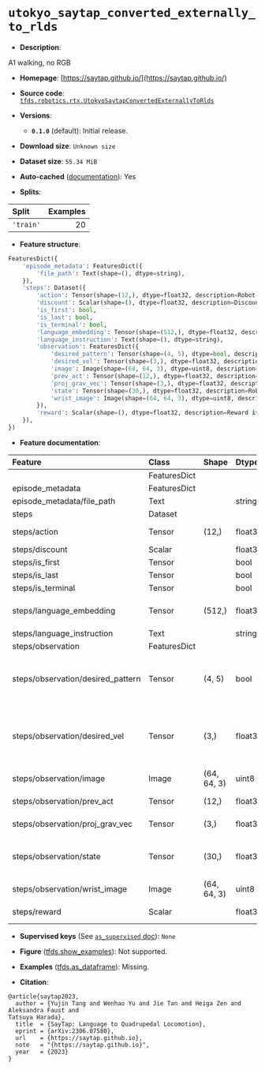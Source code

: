 <div itemscope itemtype="http://schema.org/Dataset">
  <div itemscope itemprop="includedInDataCatalog" itemtype="http://schema.org/DataCatalog">
    <meta itemprop="name" content="TensorFlow Datasets" />
  </div>
  <meta itemprop="name" content="utokyo_saytap_converted_externally_to_rlds" />
  <meta itemprop="description" content="A1 walking, no RGB&#10;&#10;To use this dataset:&#10;&#10;```python&#10;import tensorflow_datasets as tfds&#10;&#10;ds = tfds.load(&#x27;utokyo_saytap_converted_externally_to_rlds&#x27;, split=&#x27;train&#x27;)&#10;for ex in ds.take(4):&#10;  print(ex)&#10;```&#10;&#10;See [the guide](https://www.tensorflow.org/datasets/overview) for more&#10;informations on [tensorflow_datasets](https://www.tensorflow.org/datasets).&#10;&#10;" />
  <meta itemprop="url" content="https://www.tensorflow.org/datasets/catalog/utokyo_saytap_converted_externally_to_rlds" />
  <meta itemprop="sameAs" content="https://saytap.github.io/" />
  <meta itemprop="citation" content="@article{saytap2023,&#10;  author = {Yujin Tang and Wenhao Yu and Jie Tan and Heiga Zen and Aleksandra Faust and&#10;Tatsuya Harada},&#10;  title  = {SayTap: Language to Quadrupedal Locomotion},&#10;  eprint = {arXiv:2306.07580},&#10;  url    = {https://saytap.github.io},&#10;  note   = &quot;{https://saytap.github.io}&quot;,&#10;  year   = {2023}&#10;}" />
</div>

# `utokyo_saytap_converted_externally_to_rlds`


*   **Description**:

A1 walking, no RGB

*   **Homepage**: [https://saytap.github.io/](https://saytap.github.io/)

*   **Source code**:
    [`tfds.robotics.rtx.UtokyoSaytapConvertedExternallyToRlds`](https://github.com/tensorflow/datasets/tree/master/tensorflow_datasets/robotics/rtx/rtx.py)

*   **Versions**:

    *   **`0.1.0`** (default): Initial release.

*   **Download size**: `Unknown size`

*   **Dataset size**: `55.34 MiB`

*   **Auto-cached**
    ([documentation](https://www.tensorflow.org/datasets/performances#auto-caching)):
    Yes

*   **Splits**:

Split     | Examples
:-------- | -------:
`'train'` | 20

*   **Feature structure**:

```python
FeaturesDict({
    'episode_metadata': FeaturesDict({
        'file_path': Text(shape=(), dtype=string),
    }),
    'steps': Dataset({
        'action': Tensor(shape=(12,), dtype=float32, description=Robot action, consists of [12x joint positios].),
        'discount': Scalar(shape=(), dtype=float32, description=Discount if provided, default to 1.),
        'is_first': bool,
        'is_last': bool,
        'is_terminal': bool,
        'language_embedding': Tensor(shape=(512,), dtype=float32, description=Kona language embedding. See https://tfhub.dev/google/universal-sentence-encoder-large/5),
        'language_instruction': Text(shape=(), dtype=string),
        'observation': FeaturesDict({
            'desired_pattern': Tensor(shape=(4, 5), dtype=bool, description=Desired foot contact pattern for the 4 legs, the 4 rows are for the front right, front left, rear right and rear left legs, the pattern length is 5 (=0.1s).),
            'desired_vel': Tensor(shape=(3,), dtype=float32, description=Desired velocites. The first 2 are linear velocities along and perpendicular to the heading direction, the 3rd is the desired angular velocity about the yaw axis.),
            'image': Image(shape=(64, 64, 3), dtype=uint8, description=Dummy camera RGB observation.),
            'prev_act': Tensor(shape=(12,), dtype=float32, description=Actions applied in the previous step.),
            'proj_grav_vec': Tensor(shape=(3,), dtype=float32, description=The gravity vector [0, 0, -1] in the robot base frame.),
            'state': Tensor(shape=(30,), dtype=float32, description=Robot state, consists of [3x robot base linear velocity, 3x base angular vel, 12x joint position, 12x joint velocity].),
            'wrist_image': Image(shape=(64, 64, 3), dtype=uint8, description=Dummy wrist camera RGB observation.),
        }),
        'reward': Scalar(shape=(), dtype=float32, description=Reward if provided, 1 on final step for demos.),
    }),
})
```

*   **Feature documentation**:

Feature                           | Class        | Shape       | Dtype   | Description
:-------------------------------- | :----------- | :---------- | :------ | :----------
                                  | FeaturesDict |             |         |
episode_metadata                  | FeaturesDict |             |         |
episode_metadata/file_path        | Text         |             | string  | Path to the original data file.
steps                             | Dataset      |             |         |
steps/action                      | Tensor       | (12,)       | float32 | Robot action, consists of [12x joint positios].
steps/discount                    | Scalar       |             | float32 | Discount if provided, default to 1.
steps/is_first                    | Tensor       |             | bool    |
steps/is_last                     | Tensor       |             | bool    |
steps/is_terminal                 | Tensor       |             | bool    |
steps/language_embedding          | Tensor       | (512,)      | float32 | Kona language embedding. See https://tfhub.dev/google/universal-sentence-encoder-large/5
steps/language_instruction        | Text         |             | string  | Language Instruction.
steps/observation                 | FeaturesDict |             |         |
steps/observation/desired_pattern | Tensor       | (4, 5)      | bool    | Desired foot contact pattern for the 4 legs, the 4 rows are for the front right, front left, rear right and rear left legs, the pattern length is 5 (=0.1s).
steps/observation/desired_vel     | Tensor       | (3,)        | float32 | Desired velocites. The first 2 are linear velocities along and perpendicular to the heading direction, the 3rd is the desired angular velocity about the yaw axis.
steps/observation/image           | Image        | (64, 64, 3) | uint8   | Dummy camera RGB observation.
steps/observation/prev_act        | Tensor       | (12,)       | float32 | Actions applied in the previous step.
steps/observation/proj_grav_vec   | Tensor       | (3,)        | float32 | The gravity vector [0, 0, -1] in the robot base frame.
steps/observation/state           | Tensor       | (30,)       | float32 | Robot state, consists of [3x robot base linear velocity, 3x base angular vel, 12x joint position, 12x joint velocity].
steps/observation/wrist_image     | Image        | (64, 64, 3) | uint8   | Dummy wrist camera RGB observation.
steps/reward                      | Scalar       |             | float32 | Reward if provided, 1 on final step for demos.

*   **Supervised keys** (See
    [`as_supervised` doc](https://www.tensorflow.org/datasets/api_docs/python/tfds/load#args)):
    `None`

*   **Figure**
    ([tfds.show_examples](https://www.tensorflow.org/datasets/api_docs/python/tfds/visualization/show_examples)):
    Not supported.

*   **Examples**
    ([tfds.as_dataframe](https://www.tensorflow.org/datasets/api_docs/python/tfds/as_dataframe)):
    Missing.

*   **Citation**:

```
@article{saytap2023,
  author = {Yujin Tang and Wenhao Yu and Jie Tan and Heiga Zen and Aleksandra Faust and
Tatsuya Harada},
  title  = {SayTap: Language to Quadrupedal Locomotion},
  eprint = {arXiv:2306.07580},
  url    = {https://saytap.github.io},
  note   = "{https://saytap.github.io}",
  year   = {2023}
}
```

